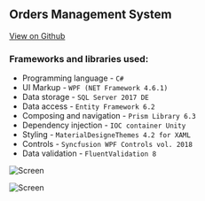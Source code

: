 ## Orders Management System
[View on Github](https://github.com/StupeniNET/OrdersManagementSystem)


### Frameworks and libraries used:

- Programming language - `C#`
- UI Markup - `WPF (NET Framework 4.6.1)`
- Data storage - `SQL Server 2017 DE`
- Data access - `Entity Framework 6.2`
- Composing and navigation - `Prism Library 6.3`
- Dependency injection - `IOC container Unity` 
- Styling - `MaterialDesigneThemes 4.2 for XAML`
- Controls - `Syncfusion WPF Controls vol. 2018`
- Data validation - `FluentValidation 8`

![Screen](https://github.com/StupeniNET/OrdersManagementSystem/blob/master/Screenshots/DashboardLight.PNG?raw=true)

![Screen](https://github.com/StupeniNET/OrdersManagementSystem/blob/master/Screenshots/DashboardDark.PNG?raw=true)
